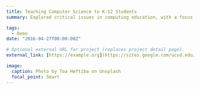 ```yaml
---
title: Teaching Computer Science to K-12 Students
summary: Explored critical issues in computing education, with a focus on access and equity. Facilitated conceptual and skill development utilizing fundamental programming concepts such as flow of control, abstraction, and algorithms within a novice programming framework. Implemented innovative computer science teaching methodologies and assessment techniques to foster deep understanding among K-12 Students.

tags:
  - Demo
date: "2016-04-27T00:00:00Z"

# Optional external URL for project (replaces project detail page).
external_link: [https://example.org](https://sites.google.com/ucsd.edu/sumoon/home)

image:
  caption: Photo by Toa Heftiba on Unsplash
  focal_point: Smart
---
```

